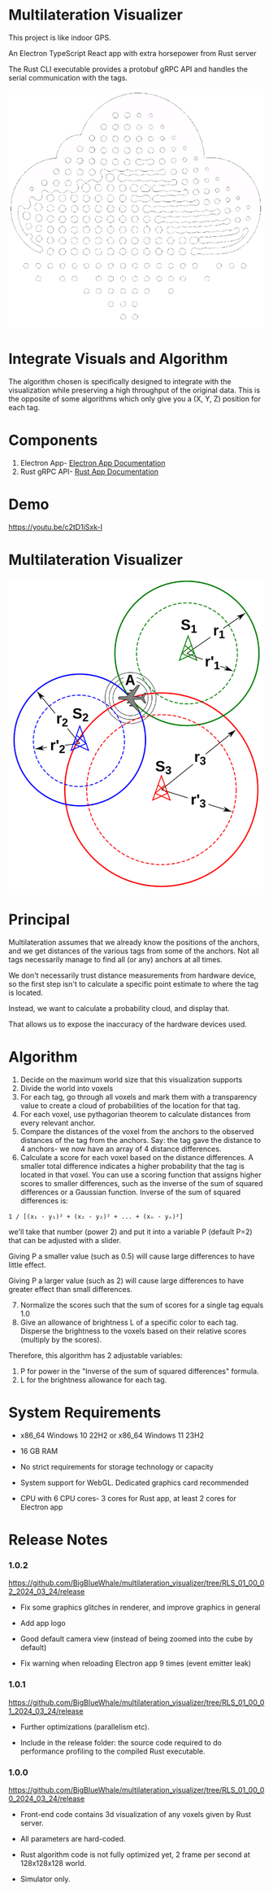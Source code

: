 # Multilateration Visualizer
This project is like indoor GPS.

An Electron TypeScript React app with extra horsepower from Rust server

The Rust CLI executable provides a protobuf gRPC API and handles the serial communication with the tags.

![Multilateration Visualizer](/electron/assets/icon.png)

# Integrate Visuals and Algorithm
The algorithm chosen is specifically designed to integrate with the visualization while preserving a high throughput of the original data. This is the opposite of some algorithms which only give you a (X, Y, Z) position for each tag.

# Components
1. Electron App- [Electron App Documentation](electron/README.md)
2. Rust gRPC API- [Rust App Documentation](protobuf/rust_microservice/README.md)

# Demo
https://youtu.be/c2tD1iSxk-I

# Multilateration Visualizer
![Multilateration Visualizer](/doc/multilateration.png)

# Principal
Multilateration assumes that we already know the positions of the anchors, and we get distances of the various tags from some of the anchors. Not all tags necessarily manage to find all (or any) anchors at all times.

We don't necessarily trust distance measurements from hardware device, so the first step isn't to calculate a specific point estimate to where the tag is located.

Instead, we want to calculate a probability cloud, and display that.

That allows us to expose the inaccuracy of the hardware devices used.

# Algorithm
1. Decide on the maximum world size that this visualization supports
2. Divide the world into voxels
3. For each tag, go through all voxels and mark them with a transparency value to create a cloud of probabilities of the location for that tag.
4. For each voxel, use pythagorian theorem to calculate distances from every relevant anchor.
5. Compare the distances of the voxel from the anchors to the observed distances of the tag from the anchors. Say: the tag gave the distance to 4 anchors- we now have an array of 4 distance differences.
6. Calculate a score for each voxel based on the distance differences. A smaller total difference indicates a higher probability that the tag is located in that voxel. You can use a scoring function that assigns higher scores to smaller differences, such as the inverse of the sum of squared differences or a Gaussian function. Inverse of the sum of squared differences is:
```text
1 / [(x₁ - y₁)² + (x₂ - y₂)² + ... + (xₙ - yₙ)²]
```
we'll take that number (power 2) and put it into a variable P (default P=2) that can be adjusted with a slider.

Giving P a smaller value (such as 0.5) will cause large differences to have little effect.

Giving P a larger value (such as 2) will cause large differences to have greater effect than small differences.

7. Normalize the scores such that the sum of scores for a single tag equals 1.0
8. Give an allowance of brightness L of a specific color to each tag. Disperse the brightness to the voxels based on their relative scores (multiply by the scores).

Therefore, this algorithm has 2 adjustable variables:
1. P for power in the "Inverse of the sum of squared differences" formula.
2. L for the brightness allowance for each tag.

# System Requirements
- x86_64 Windows 10 22H2 or x86_64 Windows 11 23H2

- 16 GB RAM

- No strict requirements for storage technology or capacity

- System support for WebGL. Dedicated graphics card recommended

- CPU with 6 CPU cores- 3 cores for Rust app, at least 2 cores for Electron app

# Release Notes
### 1.0.2
https://github.com/BigBIueWhale/multilateration_visualizer/tree/RLS_01_00_02_2024_03_24/release

- Fix some graphics glitches in renderer, and improve graphics in general

- Add app logo

- Good default camera view (instead of being zoomed into the cube by default)

- Fix warning when reloading Electron app 9 times (event emitter leak)

### 1.0.1
https://github.com/BigBIueWhale/multilateration_visualizer/tree/RLS_01_00_01_2024_03_24/release

- Further optimizations (parallelism etc).

- Include in the release folder: the source code required to do performance profiling to the compiled Rust executable.

### 1.0.0
https://github.com/BigBIueWhale/multilateration_visualizer/tree/RLS_01_00_00_2024_03_24/release

- Front-end code contains 3d visualization of any voxels given by Rust server.

- All parameters are hard-coded.

- Rust algorithm code is not fully optimized yet, 2 frame per second at 128x128x128 world.

- Simulator only.
